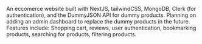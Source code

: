 An eccomerce website built with NextJS, tailwindCSS, MongoDB, Clerk (for authentication), and the DummyJSON API for dummy products. Planning on adding an admin dashboard to replace the dummy products in the future.
Features include: Shopping cart, reviews, user authentication, bookmarking products, searching for products, filtering products.
